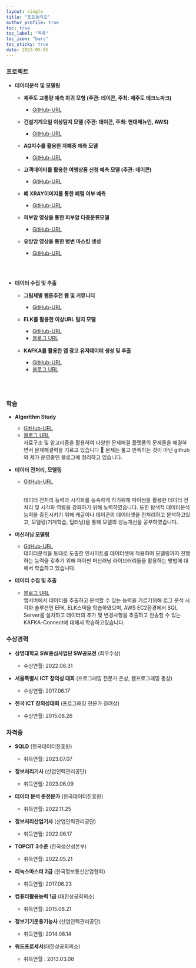 ```yaml
---
layout: single
title: "포트폴리오"
author_profile: true
toc: true
toc_label: "목록"
toc_icon: "bars"
toc_sticky: true
date: 2023-05-05
---
```


### 프로젝트

- **데이터분석 및 모델링**

  - **제주도 교통량 예측 회귀 모형 (주관: 데이콘, 주최: 제주도 테크노파크)**
    - [GitHub-URL](https://github.com/Jongwon0280/DataContest/tree/master/JejuPrediction)

  - **건설기계오일 이상탐지 모델 (주관: 데이콘, 주최: 현대제뉴인, AWS)**
    - [GitHub-URL](https://github.com/Jongwon0280/DataContest/tree/master/OilAnomalyDetection)

  - **AQ지수를 활용한 자폐증 예측 모델**
    - [GitHub-URL](https://github.com/Jongwon0280/EDA-Study-and-Kaggle-Lab/blob/main/캐글데이터EDA/Autism_Screening.ipynb)

  - **고객데이터를 활용한 여행상품 신청 예측 모델 (주관: 데이콘)**
    - [GitHub-URL](https://github.com/Jongwon0280/DataContest/tree/master/TravelPrediction)

  - **폐 XRAY이미지를 통한 폐렴 여부 예측**
    - [GitHub-URL](https://github.com/Jongwon0280/EDA-Study-and-Kaggle-Lab/blob/main/캐글데이터EDA/Chest_Pneumonia.ipynb)

  - **피부암 영상을 통한 피부암 다중분류모델**
    - [GitHub-URL](https://github.com/Jongwon0280/EDA-Study-and-Kaggle-Lab/blob/main/캐글데이터EDA/SkinCancerClassification.ipynb)

  - **유방암 영상을 통한 병변 마스킹 생성**
    - [GitHub-URL](https://github.com/Jongwon0280/EDA-Study-and-Kaggle-Lab/blob/main/캐글데이터EDA/SkinCancerClassification.ipynb)



<br><br>



- **데이터 수집 및 추출**

  - **그림체별 웹툰추천 웹 및 커뮤니티**
    - [GitHub-URL](https://github.com/Jongwon0280/Recommendation-Webtoon-Web)

  - **ELK를 활용한 이상URL 탐지 모델**
    - [GitHub-URL](https://github.com/Jongwon0280/ELK-Study-and-Project)
    - [블로그 URL](https://jongwon0280.github.io/project/ELK-MalURL/)

  - **KAFKA를 활용한 앱 광고 유저데이터 생성 및 추출**
    - [GitHub-URL](https://github.com/Jongwon0280/KAFKA-Study-and-Project)
    - [블로그 URL](https://jongwon0280.github.io/project/KAFKA-setup-프로젝트(1)/)

<br><br>

### 학습

- **Algorithm Study**
  - [GitHub-URL](https://github.com/Jongwon0280/AlgorithmStudy)
  - [블로그 URL](https://jongwon0280.github.io/categories/PS)
	<br>
	자료구조 및 알고리즘을 활용하여 다양한 문제해결 플랫폼의 문제들을 해결하면서 문제해결력을 기르고 있습니다 🙂 
	문제는 풀고 만족하는 것이 아닌 github와 제가 운영중인 블로그에 정리하고 있습니다.
    

- **데이터 전처리, 모델링**
  - [GitHub-URL](https://github.com/Jongwon0280/EDA-Study-and-Kaggle-Lab)


	 <br>
	데이터 전처리 능력과 시각화를 능숙하게 하기위해 파이썬을 활용한 데이터 전처리 및 시각화 역량을 강화하기 위해 노력하였습니다. 
    	또한 탐색적 데이터분석능력을 증진시키기 위해 캐글이나 데이콘의 데이터셋을 전처리하고 분석하고있고, 모델링(기계학습, 딥러닝)을 통해 모델의 성능개선을 공부하였습니다.

- **머신러닝 모델링**
  - [GitHub-URL](https://github.com/Jongwon0280/Machine-Learning-with-Python-Library)
	<br>
	데이터분석을 토대로 도출한 인사이트를 데이터셋에 적용하여 모델링까지 진행하는 능력을 갖추기 위해 파이썬 머신러닝 라이브러리들을 활용하는 방법에 대해서 학습하고 있습니다.

- **데이터 수집 및 추출**
  - [블로그 URL](https://jongwon0280.github.io/categories/DataEngineering)
	<br>
	앱서버에서 데이터를 추출하고 분석할 수 있는 능력을 기르기위해 로그 분석 시각화 솔루션인 EFK, ELK스택을 학습하였으며, AWS EC2환경에서 SQL Server를 설치하고 데이터의 추가 및 변경사항을 추출하고 전송할 수 있는 KAFKA-Connect에 대해서 학습하고있습니다.

### 수상경력

- **상명대학교 SW중심사업단 SW공모전** (최우수상)
  - 수상연월: 2022.08.31

- **서울특별시 ICT 창의성 대회** (프로그래밍 전문가 은상, 웹프로그래밍 동상)
  - 수상연월: 2017.06.17

- **전국 ICT 창의성대회** (프로그래밍 전문가 장려상)
  - 수상연월: 2015.08.26

### 자격증

- **SQLD** (한국데이터진흥원)
  - 취득연월: 2023.07.07

- **정보처리기사** (산업인력관리공단)
  - 취득연월: 2023.06.09

- **데이터 분석 준전문가** (한국데이터진흥원)
  - 취득연월: 2022.11.25

- **정보처리산업기사** (산업인력관리공단)
  - 취득연월: 2022.06.17

- **TOPCIT 3수준** (한국생산성본부)
  - 취득연월: 2022.05.21

- **리눅스마스터 2급** (한국정보통신산업협회)
  - 취득연월: 2017.06.23

- **컴퓨터활용능력 1급** (대한상공회의소)
  - 취득연월: 2015.08.21

- **정보기기운용기능사** (산업인력관리공단)
  - 취득연월: 2014.08.14

- **워드프로세서**(대한상공회의소)
    - 취득연월 : 2013.03.08